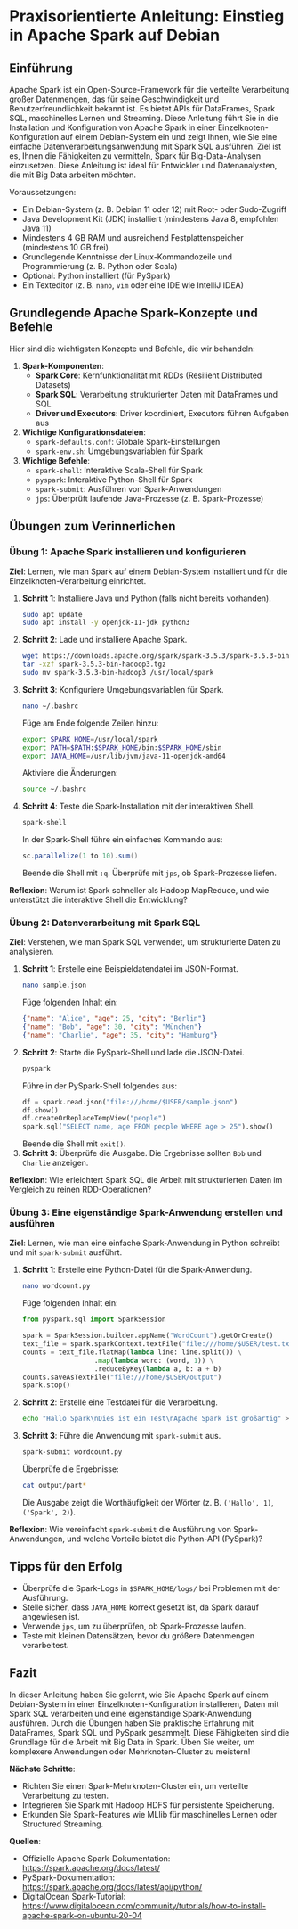 # Praxisorientierte Anleitung: Einstieg in Apache Spark auf Debian

## Einführung
Apache Spark ist ein Open-Source-Framework für die verteilte Verarbeitung großer Datenmengen, das für seine Geschwindigkeit und Benutzerfreundlichkeit bekannt ist. Es bietet APIs für DataFrames, Spark SQL, maschinelles Lernen und Streaming. Diese Anleitung führt Sie in die Installation und Konfiguration von Apache Spark in einer Einzelknoten-Konfiguration auf einem Debian-System ein und zeigt Ihnen, wie Sie eine einfache Datenverarbeitungsanwendung mit Spark SQL ausführen. Ziel ist es, Ihnen die Fähigkeiten zu vermitteln, Spark für Big-Data-Analysen einzusetzen. Diese Anleitung ist ideal für Entwickler und Datenanalysten, die mit Big Data arbeiten möchten.

Voraussetzungen:
- Ein Debian-System (z. B. Debian 11 oder 12) mit Root- oder Sudo-Zugriff
- Java Development Kit (JDK) installiert (mindestens Java 8, empfohlen Java 11)
- Mindestens 4 GB RAM und ausreichend Festplattenspeicher (mindestens 10 GB frei)
- Grundlegende Kenntnisse der Linux-Kommandozeile und Programmierung (z. B. Python oder Scala)
- Optional: Python installiert (für PySpark)
- Ein Texteditor (z. B. `nano`, `vim` oder eine IDE wie IntelliJ IDEA)

## Grundlegende Apache Spark-Konzepte und Befehle
Hier sind die wichtigsten Konzepte und Befehle, die wir behandeln:

1. **Spark-Komponenten**:
   - **Spark Core**: Kernfunktionalität mit RDDs (Resilient Distributed Datasets)
   - **Spark SQL**: Verarbeitung strukturierter Daten mit DataFrames und SQL
   - **Driver und Executors**: Driver koordiniert, Executors führen Aufgaben aus
2. **Wichtige Konfigurationsdateien**:
   - `spark-defaults.conf`: Globale Spark-Einstellungen
   - `spark-env.sh`: Umgebungsvariablen für Spark
3. **Wichtige Befehle**:
   - `spark-shell`: Interaktive Scala-Shell für Spark
   - `pyspark`: Interaktive Python-Shell für Spark
   - `spark-submit`: Ausführen von Spark-Anwendungen
   - `jps`: Überprüft laufende Java-Prozesse (z. B. Spark-Prozesse)

## Übungen zum Verinnerlichen

### Übung 1: Apache Spark installieren und konfigurieren
**Ziel**: Lernen, wie man Spark auf einem Debian-System installiert und für die Einzelknoten-Verarbeitung einrichtet.

1. **Schritt 1**: Installiere Java und Python (falls nicht bereits vorhanden).
   ```bash
   sudo apt update
   sudo apt install -y openjdk-11-jdk python3
   ```
2. **Schritt 2**: Lade und installiere Apache Spark.
   ```bash
   wget https://downloads.apache.org/spark/spark-3.5.3/spark-3.5.3-bin-hadoop3.tgz
   tar -xzf spark-3.5.3-bin-hadoop3.tgz
   sudo mv spark-3.5.3-bin-hadoop3 /usr/local/spark
   ```
3. **Schritt 3**: Konfiguriere Umgebungsvariablen für Spark.
   ```bash
   nano ~/.bashrc
   ```
   Füge am Ende folgende Zeilen hinzu:
   ```bash
   export SPARK_HOME=/usr/local/spark
   export PATH=$PATH:$SPARK_HOME/bin:$SPARK_HOME/sbin
   export JAVA_HOME=/usr/lib/jvm/java-11-openjdk-amd64
   ```
   Aktiviere die Änderungen:
   ```bash
   source ~/.bashrc
   ```
4. **Schritt 4**: Teste die Spark-Installation mit der interaktiven Shell.
   ```bash
   spark-shell
   ```
   In der Spark-Shell führe ein einfaches Kommando aus:
   ```scala
   sc.parallelize(1 to 10).sum()
   ```
   Beende die Shell mit `:q`. Überprüfe mit `jps`, ob Spark-Prozesse liefen.

**Reflexion**: Warum ist Spark schneller als Hadoop MapReduce, und wie unterstützt die interaktive Shell die Entwicklung?

### Übung 2: Datenverarbeitung mit Spark SQL
**Ziel**: Verstehen, wie man Spark SQL verwendet, um strukturierte Daten zu analysieren.

1. **Schritt 1**: Erstelle eine Beispieldatendatei im JSON-Format.
   ```bash
   nano sample.json
   ```
   Füge folgenden Inhalt ein:
   ```json
   {"name": "Alice", "age": 25, "city": "Berlin"}
   {"name": "Bob", "age": 30, "city": "München"}
   {"name": "Charlie", "age": 35, "city": "Hamburg"}
   ```
2. **Schritt 2**: Starte die PySpark-Shell und lade die JSON-Datei.
   ```bash
   pyspark
   ```
   Führe in der PySpark-Shell folgendes aus:
   ```python
   df = spark.read.json("file:///home/$USER/sample.json")
   df.show()
   df.createOrReplaceTempView("people")
   spark.sql("SELECT name, age FROM people WHERE age > 25").show()
   ```
   Beende die Shell mit `exit()`.
3. **Schritt 3**: Überprüfe die Ausgabe. Die Ergebnisse sollten `Bob` und `Charlie` anzeigen.

**Reflexion**: Wie erleichtert Spark SQL die Arbeit mit strukturierten Daten im Vergleich zu reinen RDD-Operationen?

### Übung 3: Eine eigenständige Spark-Anwendung erstellen und ausführen
**Ziel**: Lernen, wie man eine einfache Spark-Anwendung in Python schreibt und mit `spark-submit` ausführt.

1. **Schritt 1**: Erstelle eine Python-Datei für die Spark-Anwendung.
   ```bash
   nano wordcount.py
   ```
   Füge folgenden Inhalt ein:
   ```python
   from pyspark.sql import SparkSession

   spark = SparkSession.builder.appName("WordCount").getOrCreate()
   text_file = spark.sparkContext.textFile("file:///home/$USER/test.txt")
   counts = text_file.flatMap(lambda line: line.split()) \
                     .map(lambda word: (word, 1)) \
                     .reduceByKey(lambda a, b: a + b)
   counts.saveAsTextFile("file:///home/$USER/output")
   spark.stop()
   ```
2. **Schritt 2**: Erstelle eine Testdatei für die Verarbeitung.
   ```bash
   echo "Hallo Spark\nDies ist ein Test\nApache Spark ist großartig" > test.txt
   ```
3. **Schritt 3**: Führe die Anwendung mit `spark-submit` aus.
   ```bash
   spark-submit wordcount.py
   ```
   Überprüfe die Ergebnisse:
   ```bash
   cat output/part*
   ```
   Die Ausgabe zeigt die Worthäufigkeit der Wörter (z. B. `('Hallo', 1)`, `('Spark', 2)`).

**Reflexion**: Wie vereinfacht `spark-submit` die Ausführung von Spark-Anwendungen, und welche Vorteile bietet die Python-API (PySpark)?

## Tipps für den Erfolg
- Überprüfe die Spark-Logs in `$SPARK_HOME/logs/` bei Problemen mit der Ausführung.
- Stelle sicher, dass `JAVA_HOME` korrekt gesetzt ist, da Spark darauf angewiesen ist.
- Verwende `jps`, um zu überprüfen, ob Spark-Prozesse laufen.
- Teste mit kleinen Datensätzen, bevor du größere Datenmengen verarbeitest.

## Fazit
In dieser Anleitung haben Sie gelernt, wie Sie Apache Spark auf einem Debian-System in einer Einzelknoten-Konfiguration installieren, Daten mit Spark SQL verarbeiten und eine eigenständige Spark-Anwendung ausführen. Durch die Übungen haben Sie praktische Erfahrung mit DataFrames, Spark SQL und PySpark gesammelt. Diese Fähigkeiten sind die Grundlage für die Arbeit mit Big Data in Spark. Üben Sie weiter, um komplexere Anwendungen oder Mehrknoten-Cluster zu meistern!

**Nächste Schritte**:
- Richten Sie einen Spark-Mehrknoten-Cluster ein, um verteilte Verarbeitung zu testen.
- Integrieren Sie Spark mit Hadoop HDFS für persistente Speicherung.
- Erkunden Sie Spark-Features wie MLlib für maschinelles Lernen oder Structured Streaming.

**Quellen**:
- Offizielle Apache Spark-Dokumentation: https://spark.apache.org/docs/latest/
- PySpark-Dokumentation: https://spark.apache.org/docs/latest/api/python/
- DigitalOcean Spark-Tutorial: https://www.digitalocean.com/community/tutorials/how-to-install-apache-spark-on-ubuntu-20-04
